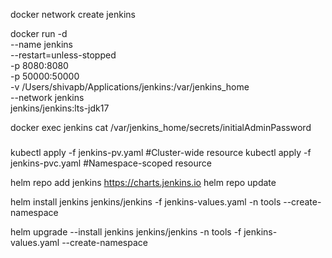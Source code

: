 docker network create jenkins

docker run -d \
  --name jenkins \
  --restart=unless-stopped \
  -p 8080:8080 \
  -p 50000:50000 \
  -v /Users/shivapb/Applications/jenkins:/var/jenkins_home \
  --network jenkins \
  jenkins/jenkins:lts-jdk17

docker exec jenkins cat /var/jenkins_home/secrets/initialAdminPassword

#####
kubectl apply -f jenkins-pv.yaml #Cluster-wide resource
kubectl apply -f jenkins-pvc.yaml #Namespace-scoped resource

helm repo add jenkins https://charts.jenkins.io
helm repo update

helm install jenkins jenkins/jenkins -f jenkins-values.yaml -n tools --create-namespace

helm upgrade --install jenkins jenkins/jenkins -n tools -f jenkins-values.yaml --create-namespace

#####
